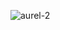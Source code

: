 <p><img align="left" src="https://github-readme-stats.vercel.app/api/top-langs?username=aurel-2&show_icons=true&theme=gruvbox&locale=en&layout=compact" alt="aurel-2" /></p>
